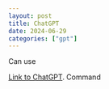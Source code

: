 ```yaml
---
layout: post
title: ChatGPT
date: 2024-06-29
categories: ["gpt"]
---
```

Can use

[Link to ChatGPT](../../chatgpt).
Command
